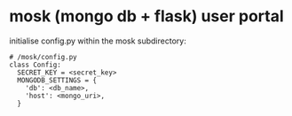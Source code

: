 # mosk (mongo db + flask) user portal

initialise config.py within the mosk subdirectory:
```
# /mosk/config.py
class Config:
  SECRET_KEY = <secret_key>
  MONGODB_SETTINGS = {
    'db': <db_name>,
    'host': <mongo_uri>,
  }
```
